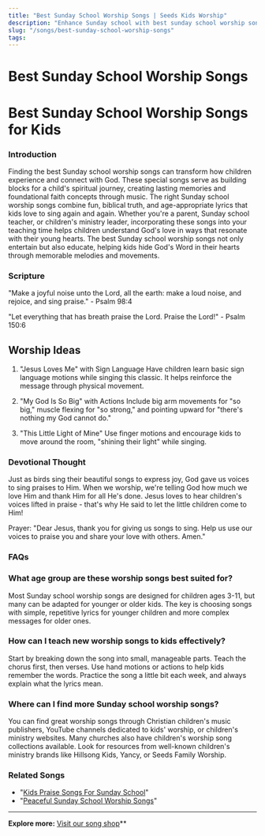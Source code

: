 ```yaml
---
title: "Best Sunday School Worship Songs | Seeds Kids Worship"
description: "Enhance Sunday school with best sunday school worship songs that teach faith through music. Educational worship resources for children."
slug: "/songs/best-sunday-school-worship-songs"
tags:
---
```


# Best Sunday School Worship Songs

# Best Sunday School Worship Songs for Kids

### Introduction
Finding the best Sunday school worship songs can transform how children experience and connect with God. These special songs serve as building blocks for a child's spiritual journey, creating lasting memories and foundational faith concepts through music. The right Sunday school worship songs combine fun, biblical truth, and age-appropriate lyrics that kids love to sing again and again. Whether you're a parent, Sunday school teacher, or children's ministry leader, incorporating these songs into your teaching time helps children understand God's love in ways that resonate with their young hearts. The best Sunday school worship songs not only entertain but also educate, helping kids hide God's Word in their hearts through memorable melodies and movements.

### Scripture
"Make a joyful noise unto the Lord, all the earth: make a loud noise, and rejoice, and sing praise." - Psalm 98:4

"Let everything that has breath praise the Lord. Praise the Lord!" - Psalm 150:6

## Worship Ideas
1. "Jesus Loves Me" with Sign Language
Have children learn basic sign language motions while singing this classic. It helps reinforce the message through physical movement.

2. "My God Is So Big" with Actions
Include big arm movements for "so big," muscle flexing for "so strong," and pointing upward for "there's nothing my God cannot do."

3. "This Little Light of Mine"
Use finger motions and encourage kids to move around the room, "shining their light" while singing.

### Devotional Thought
Just as birds sing their beautiful songs to express joy, God gave us voices to sing praises to Him. When we worship, we're telling God how much we love Him and thank Him for all He's done. Jesus loves to hear children's voices lifted in praise - that's why He said to let the little children come to Him!

Prayer: "Dear Jesus, thank you for giving us songs to sing. Help us use our voices to praise you and share your love with others. Amen."

### FAQs

### What age group are these worship songs best suited for?
Most Sunday school worship songs are designed for children ages 3-11, but many can be adapted for younger or older kids. The key is choosing songs with simple, repetitive lyrics for younger children and more complex messages for older ones.

### How can I teach new worship songs to kids effectively?
Start by breaking down the song into small, manageable parts. Teach the chorus first, then verses. Use hand motions or actions to help kids remember the words. Practice the song a little bit each week, and always explain what the lyrics mean.

### Where can I find more Sunday school worship songs?
You can find great worship songs through Christian children's music publishers, YouTube channels dedicated to kids' worship, or children's ministry websites. Many churches also have children's worship song collections available. Look for resources from well-known children's ministry brands like Hillsong Kids, Yancy, or Seeds Family Worship.

### Related Songs

- "[Kids Praise Songs For Sunday School](/songs/kids-praise-songs-for-sunday-school/)"
- "[Peaceful Sunday School Worship Songs](/songs/peaceful-sunday-school-worship-songs/)"

---

**Explore more:** [Visit our song shop](https://seedskidsworship.com/shop)**

<!-- Schema Markup -->
<script type="application/ld+json">
{
  "@context": "https://schema.org",
  "@type": "MusicRecording",
  "name": "Best Sunday School Worship Songs",
  "byArtist": {
    "@type": "MusicGroup",
    "name": "Seeds Kids Worship"
  },
  "isFamilyFriendly": true,
  "url": "https://seedskidsworship.com/songs/best-sunday-school-worship-songs/"
}
</script>